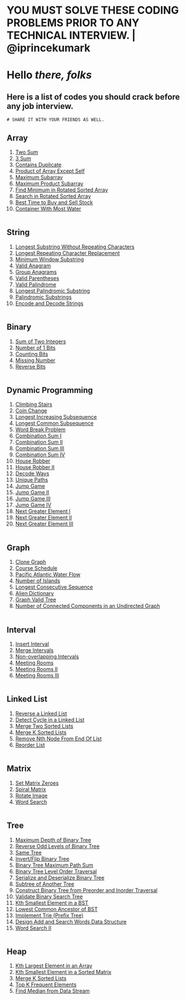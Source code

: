 # YOU MUST SOLVE THESE CODING PROBLEMS PRIOR TO ANY TECHNICAL INTERVIEW. | @iprincekumark
# Hello *there, folks*
## Here is a list of codes you should crack before any job interview.
```
# SHARE IT WITH YOUR FRIENDS AS WELL.
```
## Array
1. [Two Sum](https://leetcode.com/problems/two-sum/)
1. [3 Sum](https://leetcode.com/problems/3sum/)
1. [Contains Duplicate](https://leetcode.com/problems/contains-duplicate/)
1. [Product of Array Except Self](https://leetcode.com/problems/product-of-array-except-self/)
1. [Maximum Subarray](https://leetcode.com/problems/maximum-subarray/)
1. [Maximum Product Subarray](https://leetcode.com/problems/maximum-product-subarray/)
1. [Find Minimum in Rotated Sorted Array](https://leetcode.com/problems/find-minimum-in-rotated-sorted-array/)
1. [Search in Rotated Sorted Array](https://leetcode.com/problems/search-in-rotated-sorted-array/)
1. [Best Time to Buy and Sell Stock](https://leetcode.com/problems/best-time-to-buy-and-sell-stock/)
1. [Container With Most Water](https://leetcode.com/problems/container-with-most-water/)
```
```
## String
1. [Longest Substring Without Repeating Characters](https://leetcode.com/problems/longest-substring-without-repeating-characters/)
1. [Longest Repeating Character Replacement](https://leetcode.com/problems/longest-repeating-character-replacement/)
1. [Minimum Window Substring](https://leetcode.com/problems/minimum-window-substring/)
1. [Valid Anagram](https://leetcode.com/problems/valid-anagram/)
1. [Group Anagrams](https://leetcode.com/problems/group-anagrams/)
1. [Valid Parentheses](https://leetcode.com/problems/valid-parentheses/)
1. [Valid Palindrome](https://leetcode.com/problems/valid-palindrome/)
1. [Longest Palindromic Substring](https://leetcode.com/problems/longest-palindromic-substring/)
1. [Palindromic Substrings](https://leetcode.com/problems/palindromic-substrings/)
1. [Encode and Decode Strings](https://www.lintcode.com/problem/659/) 
```
```
## Binary
1. [Sum of Two Integers](https://leetcode.com/problems/sum-of-two-integers/)
1. [Number of 1 Bits](https://leetcode.com/problems/number-of-1-bits/)
1. [Counting Bits](https://leetcode.com/problems/counting-bits/)
1. [Missing Number](https://leetcode.com/problems/missing-number/)
1. [Reverse Bits](https://leetcode.com/problems/reverse-bits/)
```
```
## Dynamic Programming
1. [Climbing Stairs](https://leetcode.com/problems/climbing-stairs/)
1. [Coin Change](https://leetcode.com/problems/coin-change/)
1. [Longest Increasing Subsequence](https://leetcode.com/problems/longest-increasing-subsequence/)
1. [Longest Common Subsequence](https://leetcode.com/problems/longest-common-subsequence/)
1. [Word Break Problem](https://leetcode.com/problems/word-break/)
1. [Combination Sum I](https://leetcode.com/problems/combination-sum/)
2. [Combination Sum II](https://leetcode.com/problems/combination-sum-ii/)
3. [Combination Sum III](https://leetcode.com/problems/combination-sum-iii/)
4. [Combination Sum IV](https://leetcode.com/problems/combination-sum-iv/)
1. [House Robber](https://leetcode.com/problems/house-robber/)
1. [House Robber II](https://leetcode.com/problems/house-robber-ii/)
1. [Decode Ways](https://leetcode.com/problems/decode-ways/)
1. [Unique Paths](https://leetcode.com/problems/unique-paths/)
1. [Jump Game ](https://leetcode.com/problems/jump-game/)
2. [Jump Game II](https://leetcode.com/problems/jump-game-ii/)
3. [Jump Game III](https://leetcode.com/problems/jump-game-iii/)
4. [Jump Game IV](https://leetcode.com/problems/jump-game-iv/)
5. [Next Greater Element I](https://leetcode.com/problems/next-greater-element-i/)
6. [Next Greater Element II](https://leetcode.com/problems/next-greater-element-ii/)
7. [Next Greater Element III](https://leetcode.com/problems/next-greater-element-iii/)
```
```
## Graph
1. [Clone Graph](https://leetcode.com/problems/clone-graph/)
1. [Course Schedule](https://leetcode.com/problems/course-schedule/)
1. [Pacific Atlantic Water Flow](https://leetcode.com/problems/pacific-atlantic-water-flow/)
1. [Number of Islands](https://leetcode.com/problems/number-of-islands/)
1. [Longest Consecutive Sequence](https://leetcode.com/problems/longest-consecutive-sequence/)
1. [Alien Dictionary ](https://www.lintcode.com/problem/892/)
1. [Graph Valid Tree ](https://www.lintcode.com/problem/178/)
1. [Number of Connected Components in an Undirected Graph ](https://www.lintcode.com/problem/431)
```
```
## Interval
1. [Insert Interval](https://leetcode.com/problems/insert-interval/)
1. [Merge Intervals](https://leetcode.com/problems/merge-intervals/)
1. [Non-overlapping Intervals](https://leetcode.com/problems/non-overlapping-intervals/)
1. [Meeting Rooms ](https://www.lintcode.com/problem/920/)
1. [Meeting Rooms II ](https://www.lintcode.com/problem/919/)
2. [Meeting Rooms III](https://leetcode.com/problems/meeting-rooms-iii/)
```
```
## Linked List
1. [Reverse a Linked List](https://leetcode.com/problems/reverse-linked-list/)
1. [Detect Cycle in a Linked List](https://leetcode.com/problems/linked-list-cycle/)
1. [Merge Two Sorted Lists](https://leetcode.com/problems/merge-two-sorted-lists/)
1. [Merge K Sorted Lists](https://leetcode.com/problems/merge-k-sorted-lists/)
1. [Remove Nth Node From End Of List](https://leetcode.com/problems/remove-nth-node-from-end-of-list/)
1. [Reorder List](https://leetcode.com/problems/reorder-list/)
```
```
## Matrix
1. [Set Matrix Zeroes](https://leetcode.com/problems/set-matrix-zeroes/)
1. [Spiral Matrix](https://leetcode.com/problems/spiral-matrix/)
1. [Rotate Image](https://leetcode.com/problems/rotate-image/)
1. [Word Search](https://leetcode.com/problems/word-search/)
```
```
## Tree
1. [Maximum Depth of Binary Tree](https://leetcode.com/problems/maximum-depth-of-binary-tree/)
2. [Reverse Odd Levels of Binary Tree](https://leetcode.com/problems/reverse-odd-levels-of-binary-tree/)
1. [Same Tree](https://leetcode.com/problems/same-tree/)
1. [Invert/Flip Binary Tree](https://leetcode.com/problems/invert-binary-tree/)
1. [Binary Tree Maximum Path Sum](https://leetcode.com/problems/binary-tree-maximum-path-sum/)
1. [Binary Tree Level Order Traversal](https://leetcode.com/problems/binary-tree-level-order-traversal/)
1. [Serialize and Deserialize Binary Tree](https://leetcode.com/problems/serialize-and-deserialize-binary-tree/)
1. [Subtree of Another Tree](https://leetcode.com/problems/subtree-of-another-tree/)
1. [Construct Binary Tree from Preorder and Inorder Traversal](https://leetcode.com/problems/construct-binary-tree-from-preorder-and-inorder-traversal/)
1. [Validate Binary Search Tree](https://leetcode.com/problems/validate-binary-search-tree/)
1. [Kth Smallest Element in a BST](https://leetcode.com/problems/kth-smallest-element-in-a-bst/)
1. [Lowest Common Ancestor of BST](https://leetcode.com/problems/lowest-common-ancestor-of-a-binary-search-tree/)
1. [Implement Trie (Prefix Tree)](https://leetcode.com/problems/implement-trie-prefix-tree/)
1. [Design Add and Search Words Data Structure](https://leetcode.com/problems/design-add-and-search-words-data-structure/)
1. [Word Search II](https://leetcode.com/problems/word-search-ii/)
```
```
## Heap
1. [Kth Largest Element in an Array](https://leetcode.com/problems/kth-largest-element-in-an-array/)
2. [Kth Smallest Element in a Sorted Matrix](https://leetcode.com/problems/kth-smallest-element-in-a-sorted-matrix/)
2. [Merge K Sorted Lists](https://leetcode.com/problems/merge-k-sorted-lists/)
1. [Top K Frequent Elements](https://leetcode.com/problems/top-k-frequent-elements/)
1. [Find Median from Data Stream](https://leetcode.com/problems/find-median-from-data-stream/)
```
```
